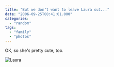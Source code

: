 ```yaml
---
title: "But we don't want to leave Laura out..."
date: "2006-09-25T00:41:01.000"
categories: 
  - "random"
tags: 
  - "family"
  - "photos"
---
```


OK, so she's pretty cute, too.

![Laura](http://www.chrishubbs.com/wordpress/wp-content/uploads/2006/09/IMG_3697.JPG)
